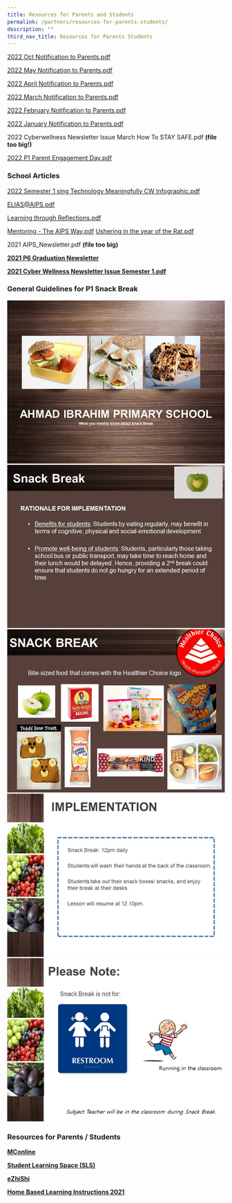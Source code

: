 ```yaml
---
title: Resources for Parents and Students
permalink: /partners/resources-for-parents-students/
description: ""
third_nav_title: Resources for Parents Students
---
```

[2022 Oct Notification to Parents.pdf](/files/October%20Notification%20to%20Parents%202022.pdf)

[2022 May Notification to Parents.pdf](/files/May%20Notification%20to%20Parents%202022.pdf)

[2022 April Notification to Parents.pdf](/files/Notification%20to%20Parents_April%202022.pdf)

[2022 March Notification to Parents.pdf](/files/2022%20March%20Notification%20to%20Parents.pdf)

[2022 February Notification to Parents.pdf](/files/Notification%20to%20Parents%20-%20Feb%202022.pdf)

[2022 January Notification to Parents.pdf](/files/2022%20January%20Notification%20to%20Parents.pdf)

2022 Cyberwellness Newsletter Issue March How To STAY SAFE.pdf **(file too big!)**

[2022 P1 Parent Engagement Day.pdf](/files/2022%20P1%20Parent%20Engagement%20Day.pdf)

### School Articles

<a href="/files/Using%20Technology%20Meaningfully%20CW%20Infographic%20Sem%201%202022.pdf">2022 Semester 1 sing Technology Meaningfully CW Infographic.pdf</a>

<a href="/files/ELIAS@AIPS.pdf">ELIAS@AIPS.pdf</a>

<a href="/files/Learning%20through%20Reflections.pdf">Learning through Reflections.pdf</a>

<a href="/files/Mentoring%20-%20The%20AIPS%20Way.pdf">Mentoring - The AIPS Way.pdf</a>
<a href="/files/Ushering%20in%20the%20year%20of%20the%20Rat.pdf">Ushering in the year of the Rat.pdf</a>

2021 AIPS_Newsletter.pdf <strong>(file too big)

<a href="https://www.canva.com/design/DAEuKYS3jEc/zk5AfZbH06GHHaujdLJQuA/view?utm_content=DAEuKYS3jEc&amp;utm_campaign=designshare&amp;utm_medium=link&amp;utm_source=homepage_design_menu">2021 P6 Graduation Newsletter</a>
	
<a href="/files/Cyber%20Wellness%20Newsletter%20Issue%202021%20Semester%201.pdf">2021 Cyber Wellness Newsletter Issue Semester 1.pdf</a>
	
	
### General Guidelines for P1 Snack Break
	
<img src="/images/General%20Guidelines%20for%20P1%20Snack%20Break1.jpg" alt="">
	
<img src="/images/General%20Guidelines%20for%20P1%20Snack%20Break2.jpg" alt="">
	
<img src="/images/General%20Guidelines%20for%20P1%20Snack%20Break3.jpg" alt="">
	
<img src="/images/General%20Guidelines%20for%20P1%20Snack%20Break4.jpg" alt="">
	
<img src="/images/General%20Guidelines%20for%20P1%20Snack%20Break5.jpg" alt="">
	
### Resources for Parents / Students
	
<a href="https://www.mconline.sg/LEAD/login/lms_login.aspx">MConline</a>
	
<a href="https://vle.learning.moe.edu.sg/login">Student Learning Space (SLS)</a>

<a href="https://www.ezhishi.net/">eZhiShi</a>
	
<a href="/partners/resources-for-parents-students/home-based-learning-instructions-2021">Home Based Learning Instructions 2021</a>